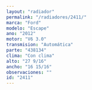 ```yaml
---
layout: "radiador"
permalink: "/radiadores/2411/"
marca: "Ford"
modelo: "Escape"
ano: "2012"
motor: "V6 3.0"
transmision: "Automática"
parte: "438134"
clima: "Con clima"
alto: "27 9/16"
ancho: "16 15/16"
observaciones: ""
id: "2411"
---
```


